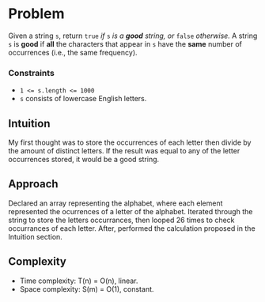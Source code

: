 # Problem
Given a string `s`, return `true` *if* `s` *is a* ***good*** *string,* *or* `false` *otherwise.*
A string `s` is **good** if **all** the characters that appear in `s` have the **same** number of occurrences (i.e., the same frequency).

### Constraints
- `1 <= s.length <= 1000`
- `s` consists of lowercase English letters.

## Intuition
My first thought was to store the occurrences of each letter then divide by the amount of distinct letters. If the result  was equal to any of the letter occurrences stored, it would be a good string.

## Approach
Declared an array representing the alphabet, where each element represented the ocurrences of a letter of the alphabet.
Iterated through the string to store the letters occurrances, then looped 26 times to check occurrances of each letter.
After, performed the calculation proposed in the Intuition section.

## Complexity

- Time complexity:
	T(n) = O(n), linear.
- Space complexity:
	S(m) = O(1), constant.
